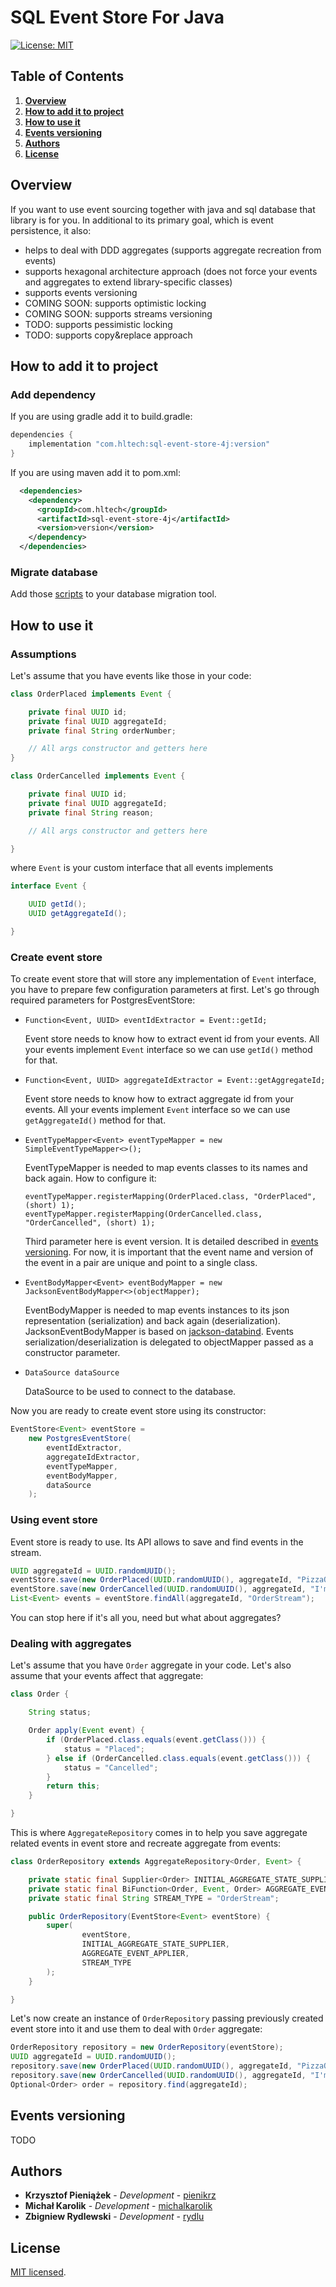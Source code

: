 # SQL Event Store For Java

[![License: MIT](https://img.shields.io/badge/License-MIT-yellow.svg)](https://opensource.org/licenses/MIT)

## Table of Contents
1. [**Overview**](#Overview)
2. [**How to add it to project**](#HowToAddItToProject)
3. [**How to use it**](#HowToUseIt)
4. [**Events versioning**](#EventsVersioning)
6. [**Authors**](#Authors)
7. [**License**](#License)

## Overview <a name="Overview"></a>

If you want to use event sourcing together with java and sql database that library is for you.
In additional to its primary goal, which is event persistence, it also:
* helps to deal with DDD aggregates (supports aggregate recreation from events)
* supports hexagonal architecture approach (does not force your events and aggregates to extend library-specific classes)
* supports events versioning
* COMING SOON: supports optimistic locking
* COMING SOON: supports streams versioning
* TODO: supports pessimistic locking
* TODO: supports copy&replace approach

## How to add it to project <a name="HowToAddItToProject"></a>

### Add dependency

If you are using gradle add it to build.gradle:
```groovy
dependencies {
    implementation "com.hltech:sql-event-store-4j:version"
}
```

If you are using maven add it to pom.xml:
```xml
  <dependencies>
    <dependency>
      <groupId>com.hltech</groupId>
      <artifactId>sql-event-store-4j</artifactId>
      <version>version</version>
    </dependency>
  </dependencies>
```

### Migrate database

Add those [scripts](https://github.com/HLTech/SqlEventStore4J/tree/main/src/test/resources/db/migration) to your database migration tool.

## How to use it <a name="HowToUseIt"></a>

### Assumptions

Let's assume that you have events like those in your code:

```java
class OrderPlaced implements Event {

    private final UUID id;
    private final UUID aggregateId;
    private final String orderNumber;

    // All args constructor and getters here
}

class OrderCancelled implements Event {

    private final UUID id;
    private final UUID aggregateId;
    private final String reason;

    // All args constructor and getters here

}
```

where `Event` is your custom interface that all events implements
```java
interface Event {

    UUID getId();
    UUID getAggregateId();

}
```

### Create event store

To create event store that will store any implementation of `Event` interface, you have to prepare few configuration parameters at first.
Let's go through required parameters for PostgresEventStore:

* `Function<Event, UUID> eventIdExtractor = Event::getId;`

    Event store needs to know how to extract event id from your events. All your events implement `Event` interface so we can use `getId()` method for that.
* `Function<Event, UUID> aggregateIdExtractor = Event::getAggregateId;`

    Event store needs to know how to extract aggregate id from your events. All your events implement `Event` interface so we can use `getAggregateId()` method for that.
* `EventTypeMapper<Event> eventTypeMapper = new SimpleEventTypeMapper<>();`

    EventTypeMapper is needed to map events classes to its names and back again. How to configure it:
    ```
    eventTypeMapper.registerMapping(OrderPlaced.class, "OrderPlaced", (short) 1);
    eventTypeMapper.registerMapping(OrderCancelled.class, "OrderCancelled", (short) 1);
    ```
    Third parameter here is event version. It is detailed described in [events versioning](#EventsVersioning).
    For now, it is important that the event name and version of the event in a pair are unique and point to a single class.

* `EventBodyMapper<Event> eventBodyMapper = new JacksonEventBodyMapper<>(objectMapper);`

    EventBodyMapper is needed to map events instances to its json representation (serialization) and back again (deserialization).
    JacksonEventBodyMapper is based on [jackson-databind](https://github.com/FasterXML/jackson-databind).
    Events serialization/deserialization is delegated to objectMapper passed as a constructor parameter.

* `DataSource dataSource`

    DataSource to be used to connect to the database.

Now you are ready to create event store using its constructor:

```java
EventStore<Event> eventStore =
    new PostgresEventStore(
        eventIdExtractor,
        aggregateIdExtractor,
        eventTypeMapper,
        eventBodyMapper,
        dataSource
    );
```

### Using event store

Event store is ready to use. Its API allows to save and find events in the stream.

```java
UUID aggregateId = UUID.randomUUID();
eventStore.save(new OrderPlaced(UUID.randomUUID(), aggregateId, "PizzaOrder3214"), "OrderStream");
eventStore.save(new OrderCancelled(UUID.randomUUID(), aggregateId, "I'm not hungry anymory"), "OrderStream");
List<Event> events = eventStore.findAll(aggregateId, "OrderStream");
```

You can stop here if it's all you, need but what about aggregates?

### Dealing with aggregates

Let's assume that you have `Order` aggregate in your code. Let's also assume that your events affect that aggregate:

```java
class Order {

    String status;

    Order apply(Event event) {
        if (OrderPlaced.class.equals(event.getClass())) {
            status = "Placed";
        } else if (OrderCancelled.class.equals(event.getClass())) {
            status = "Cancelled";
        }
        return this;
    }

}
```

This is where `AggregateRepository` comes in to help you save aggregate related events in event store and recreate aggregate from events:

```java
class OrderRepository extends AggregateRepository<Order, Event> {

    private static final Supplier<Order> INITIAL_AGGREGATE_STATE_SUPPLIER = Order::new;
    private static final BiFunction<Order, Event, Order> AGGREGATE_EVENT_APPLIER = Order::apply;
    private static final String STREAM_TYPE = "OrderStream";

    public OrderRepository(EventStore<Event> eventStore) {
        super(
                eventStore,
                INITIAL_AGGREGATE_STATE_SUPPLIER,
                AGGREGATE_EVENT_APPLIER,
                STREAM_TYPE
        );
    }

}
```

Let's now create an instance of `OrderRepository` passing previously created event store into it and use them to deal with `Order` aggregate:

```java
OrderRepository repository = new OrderRepository(eventStore);
UUID aggregateId = UUID.randomUUID();
repository.save(new OrderPlaced(UUID.randomUUID(), aggregateId, "PizzaOrder3214"));
repository.save(new OrderCancelled(UUID.randomUUID(), aggregateId, "I'm not hungry anymory"));
Optional<Order> order = repository.find(aggregateId);
```

## Events versioning <a name="EventsVersioning"></a>

TODO

## Authors <a name="Authors"></a>

* **Krzysztof Pieniążek** - *Development* - [pienikrz](https://github.com/pienikrz)
* **Michał Karolik** - *Development* - [michalkarolik](https://github.com/michalkarolik)
* **Zbigniew Rydlewski** - *Development* - [rydlu](https://github.com/rydlu)

## License <a name="License"></a>

[MIT licensed](./LICENSE).
